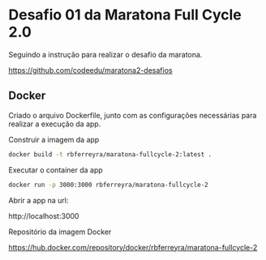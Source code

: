 # Desafio 01 da Maratona Full Cycle 2.0

Seguindo a instrução para realizar o desafio da maratona.

https://github.com/codeedu/maratona2-desafios

## Docker

Criado o arquivo Dockerfile, junto com as configurações necessárias para realizar a execução da app.

Construir a imagem da app

```bash
docker build -t rbferreyra/maratona-fullcycle-2:latest .
```

Executar o container da app

```bash
docker run -p 3000:3000 rbferreyra/maratona-fullcycle-2
```

Abrir a app na url:

http://localhost:3000

Repositório da imagem Docker

https://hub.docker.com/repository/docker/rbferreyra/maratona-fullcycle-2



